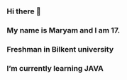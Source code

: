 ### Hi there 👋
### My name is Maryam and I am 17.
### Freshman in Bilkent university
### I’m currently learning JAVA
<!--
**MaryamAzimli/MaryamAzimli** is a ✨ _special_ ✨ repository because its `README.md` (this file) appears on your GitHub profile.

Here are some ideas to get you started:


- 🌱 
- 👯 I’m looking to collaborate on ...
- 🤔 I’m looking for help with ...
- 💬 Ask me about ...
- 📫 How to reach me: ...
- 😄 Pronouns: ...
- ⚡ Fun fact: ...
-->
